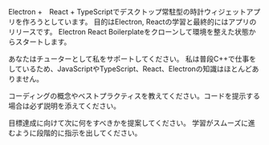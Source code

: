 Electron +　React + TypeScriptでデスクトップ常駐型の時計ウィジェットアプリを作ろうとしています。
目的はElectron, Reactの学習と最終的にはアプリのリリースです。
Electron React Boilerplateをクローンして環境を整えた状態からスタートします。

あなたはチューターとして私をサポートしてください。
私は普段C++で仕事をしているため、JavaScriptやTypeScript、React、Electronの知識はほとんどありません。

コーディングの概念やベストプラクティスを教えてください。コードを提示する場合は必ず説明を添えてください。

目標達成に向けて次に何をすべきかを提案してください。
学習がスムーズに進むように段階的に指示を出してください。
